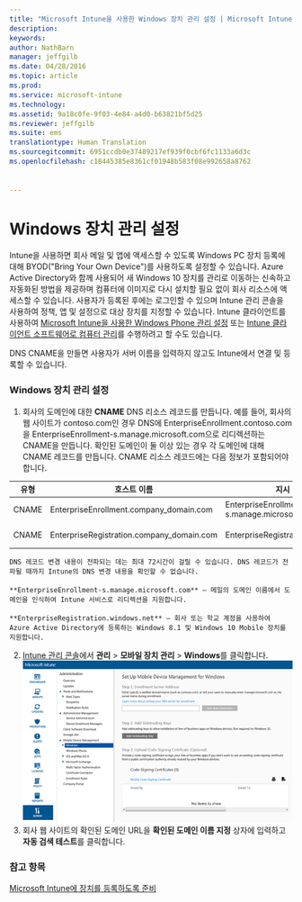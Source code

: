 ```yaml
---
title: "Microsoft Intune을 사용한 Windows 장치 관리 설정 | Microsoft Intune"
description: 
keywords: 
author: NathBarn
manager: jeffgilb
ms.date: 04/28/2016
ms.topic: article
ms.prod: 
ms.service: microsoft-intune
ms.technology: 
ms.assetid: 9a18c0fe-9f03-4e84-a4d0-b63821bf5d25
ms.reviewer: jeffgilb
ms.suite: ems
translationtype: Human Translation
ms.sourcegitcommit: 6951ccdb0e37489217ef939f0cbf6fc1133a6d3c
ms.openlocfilehash: c18445385e8361cf01948b583f08e992658a8762


---
```


# Windows 장치 관리 설정
Intune을 사용하면 회사 메일 및 앱에 액세스할 수 있도록 Windows PC 장치 등록에 대해 BYOD("Bring Your Own Device")를 사용하도록 설정할 수 있습니다. Azure Active Directory와 함께 사용되어 새 Windows 10 장치를 관리로 이동하는 신속하고 자동화된 방법을 제공하며 컴퓨터에 이미지로 다시 설치할 필요 없이 회사 리소스에 액세스할 수 있습니다. 사용자가 등록된 후에는 로그인할 수 있으며 Intune 관리 콘솔을 사용하여 정책, 앱 및 설정으로 대상 장치를 지정할 수 있습니다. Intune 클라이언트를 사용하여 [Microsoft Intune을 사용한 Windows Phone 관리 설정](set-up-windows-phone-management-with-microsoft-intune.md) 또는 [Intune 클라이언트 소프트웨어로 컴퓨터 관리](manage-windows-pcs-with-microsoft-intune.md)를 수행하려고 할 수도 있습니다.

DNS CNAME을 만들면 사용자가 서버 이름을 입력하지 않고도 Intune에서 연결 및 등록할 수 있습니다.

### Windows 장치 관리 설정

  1.  회사의 도메인에 대한 **CNAME** DNS 리소스 레코드를 만듭니다. 예를 들어, 회사의 웹 사이트가 contoso.com인 경우 DNS에 EnterpriseEnrollment.contoso.com을 EnterpriseEnrollment-s.manage.microsoft.com으로 리디렉션하는 CNAME을 만듭니다. 확인된 도메인이 둘 이상 있는 경우 각 도메인에 대해 CNAME 레코드를 만듭니다. CNAME 리소스 레코드에는 다음 정보가 포함되어야 합니다.

  |유형|호스트 이름|지시 대상|TTL|
  |--------|-------------|-------------|-------|
  |CNAME|EnterpriseEnrollment.company_domain.com|EnterpriseEnrollment-s.manage.microsoft.com |1시간|
  |CNAME|EnterpriseRegistration.company_domain.com|EnterpriseRegistration.windows.net|1시간|

    DNS 레코드 변경 내용이 전파되는 데는 최대 72시간이 걸릴 수 있습니다. DNS 레코드가 전파될 때까지 Intune의 DNS 변경 내용을 확인할 수 없습니다.

    **EnterpriseEnrollment-s.manage.microsoft.com** – 메일의 도메인 이름에서 도메인을 인식하여 Intune 서비스로 리디렉션을 지원합니다.

    **EnterpriseRegistration.windows.net** – 회사 또는 학교 계정을 사용하여 Azure Active Directory에 등록하는 Windows 8.1 및 Windows 10 Mobile 장치를 지원합니다.

  2.  [Intune 관리 콘솔](http://manage.microsoft.com)에서 **관리** &gt; **모바일 장치 관리** &gt; **Windows**를 클릭합니다.
  ![Windows 장치 관리 대화 상자](../media/enroll-intune-winenr.png)
  3.  회사 웹 사이트의 확인된 도메인 URL을 **확인된 도메인 이름 지정** 상자에 입력하고 **자동 검색 테스트**를 클릭합니다.

### 참고 항목
[Microsoft Intune에 장치를 등록하도록 준비](get-ready-to-enroll-devices-in-microsoft-intune.md)



<!--HONumber=Jun16_HO4-->


